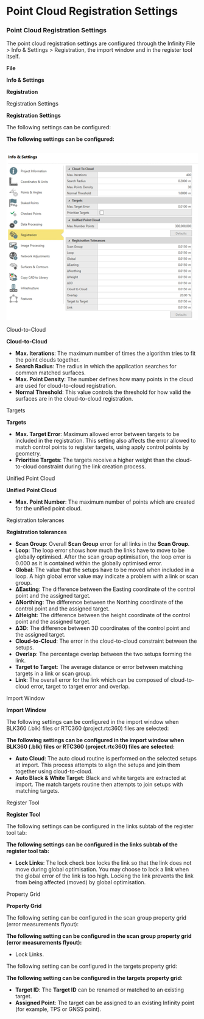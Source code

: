 # Point Cloud Registration Settings

### Point Cloud Registration Settings

The point cloud registration settings are configured through the Infinity File > Info & Settings > Registration, the import window and in the register tool itself.

**File**

**Info & Settings**

**Registration**

Registration Settings

**Registration Settings**

The following settings can be configured:

**The following settings can be configured:**

|  |  |
| --- | --- |

![Image](graphics/00886649.jpg)

Cloud-to-Cloud

**Cloud-to-Cloud**

- **Max. Iterations**: The maximum number of times the algorithm tries to fit the point clouds together.
- **Search Radius**: The radius in which the application searches for common matched surfaces.
- **Max. Point Density**: The number defines how many points in the cloud are used for cloud-to-cloud registration.
- **Normal Threshold**: This value controls the threshold for how valid the surfaces are in the cloud-to-cloud registration.

Targets

**Targets**

- **Max. Target Error**: Maximum allowed error between targets to be included in the registration. This setting also affects the error allowed to match control points to register targets, using apply control points by geometry.
- **Prioritise Targets**: The targets receive a higher weight than the cloud-to-cloud constraint during the link creation process.

Unified Point Cloud

**Unified Point Cloud**

- **Max. Point Number**: The maximum number of points which are created for the unified point cloud.

Registration tolerances

**Registration tolerances**

- **Scan Group**: Overall **Scan Group** error for all links in the **Scan Group**.
- **Loop**: The loop error shows how much the links have to move to be globally optimised. After the scan group optimisation, the loop error is 0.000 as it is contained within the globally optimised error.
- **Global**: The value that the setups have to be moved when included in a loop. A high global error value may indicate a problem with a link or scan group.
- **ΔEasting**: The difference between the Easting coordinate of the control point and the assigned target.
- **ΔNorthing**: The difference between the Northing coordinate of the control point and the assigned target.
- **ΔHeight**: The difference between the height coordinate of the control point and the assigned target.
- **Δ3D**: The difference between 3D coordinates of the control point and the assigned target.
- **Cloud-to-Cloud**: The error in the cloud-to-cloud constraint between the setups.
- **Overlap**: The percentage overlap between the two setups forming the link.
- **Target to Target**: The average distance or error between matching targets in a link or scan group.
- **Link**: The overall error for the link which can be composed of cloud-to-cloud error, target to target error and overlap.

Import Window

**Import Window**

The following settings can be configured in the import window when BLK360 (.blk) files or RTC360 (project.rtc360) files are selected:

**The following settings can be configured in the import window when BLK360 (.blk) files or RTC360 (project.rtc360) files are selected:**

- **Auto Cloud**: The auto cloud routine is performed on the selected setups at import. This process attempts to align the setups and join them together using cloud-to-cloud.
- **Auto Black & White Target**: Black and white targets are extracted at import. The match targets routine then attempts to join setups with matching targets.

Register Tool

**Register Tool**

The following settings can be configured in the links subtab of the register tool tab:

**The following settings can be configured in the links subtab of the register tool tab:**

- **Lock Links**: The lock check box locks the link so that the link does not move during global optimisation. You may choose to lock a link when the global error of the link is too high. Locking the link prevents the link from being affected (moved) by global optimisation.

Property Grid

**Property Grid**

The following setting can be configured in the scan group property grid (error measurements flyout):

**The following setting can be configured in the scan group property grid (error measurements flyout):**

- Lock Links.

The following setting can be configured in the targets property grid:

**The following setting can be configured in the targets property grid:**

- **Target ID**: The **Target ID** can be renamed or matched to an existing target.
- **Assigned Point**: The target can be assigned to an existing Infinity point (for example, TPS or GNSS point).

